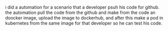 i did a automation for a scenario that a developer psuh his code for github. the automation pull the code from the github and make from the code an doocker image, upload the image to dockerhub, and after this make a pod in kubernetes from the same image for that developer so he can test his code.
